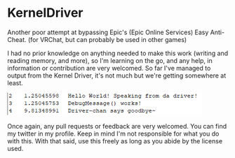 # KernelDriver
Another poor attempt at bypassing Epic's (Epic Online Services) Easy Anti-Cheat. (for VRChat, but can probably be used in other games)

I had no prior knowledge on anything needed to make this work (writing and reading memory, and more), so I'm learning on the go, and any help, in information or contribution are very welcomed.
So far I've managed to output from the Kernel Driver, it's not much but we're getting somewhere at least.

![Banner](./driveroutput.png)

Once again, any pull requests or feedback are very welcomed. You can find my twitter in my profile.
Keep in mind I'm not responsible for what you do with this. With that said, use this freely as long as you abide by the license used.
